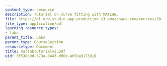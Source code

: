 ```yaml
---
content_type: resource
description: Tutorial on curve fitting with MATLAB.
file: https://ol-ocw-studio-app-production.s3.amazonaws.com/courses/20-309-biological-engineering-ii-instrumentation-and-measurement-fall-2006/3f530c9d373a344fd90da65ba9175018_matlabtutorialv2.pdf
file_type: application/pdf
learning_resource_types:
- Labs
parent_title: Labs
parent_type: CourseSection
resourcetype: Document
title: matlabtutorialv2.pdf
uid: 3f530c9d-373a-344f-d90d-a65ba9175018
---
```

